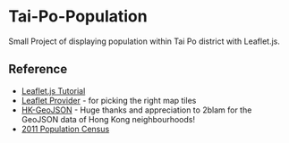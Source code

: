 # Tai-Po-Population
Small Project of displaying population within Tai Po district with Leaflet.js.

## Reference
* [Leaflet.js Tutorial](http://leafletjs.com/examples/choropleth/)
* [Leaflet Provider](https://medium.com/r/?url=https%3A%2F%2Fgithub.com%2Fleaflet-extras%2Fleaflet-providers) - for picking the right map tiles
* [HK-GeoJSON](https://github.com/2blam/HK-geojson) - Huge thanks and appreciation to 2blam for the GeoJSON data of Hong Kong neighbourhoods!
* [2011 Population Census](http://www.census2011.gov.hk/en/district-profiles/tai-po.html)
